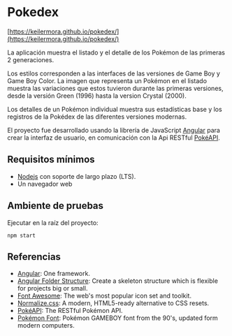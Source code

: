 # Pokedex
[https://keilermora.github.io/pokedex/](https://keilermora.github.io/pokedex/)

La aplicación muestra el listado y el detalle de los Pokémon de las primeras 2 generaciones.

Los estilos corresponden a las interfaces de las versiones de Game Boy y Game Boy Color. La imagen que representa un Pokémon en el listado muestra las variaciones que estos tuvieron durante las primeras versiones, desde la versión Green (1996) hasta la version Crystal (2000).

Los detalles de un Pokémon individual muestra sus estadísticas base y los registros de la Pokédex de las diferentes versiones modernas.

El proyecto fue desarrollado usando la librería de JavaScript [Angular](https://angular.io/) para crear la interfaz de usuario, en comunicación con la Api RESTful [PokéAPI](https://pokeapi.co/).

## Requisitos mínimos

- [Nodejs](https://nodejs.org) con soporte de largo plazo (LTS).
- Un navegador web

## Ambiente de pruebas

Ejecutar en la raíz del proyecto:

```
npm start
```

## Referencias

* [Angular](https://angular.io/): One framework.
* [Angular Folder Structure](https://angular-folder-structure.readthedocs.io/en/latest/): Create a skeleton structure which is flexible for projects big or small.
* [Font Awesome](https://fontawesome.com/): The web's most popular icon set and toolkit.
* [Normalize.css](https://necolas.github.io/normalize.css/): A modern, HTML5-ready alternative to CSS resets.
* [PokéAPI](https://pokeapi.co/): The RESTful Pokémon API.
* [Pokémon Font](https://github.com/PascalPixel/pokemon-font): Pokémon GAMEBOY font from the 90's, updated form modern computers.
